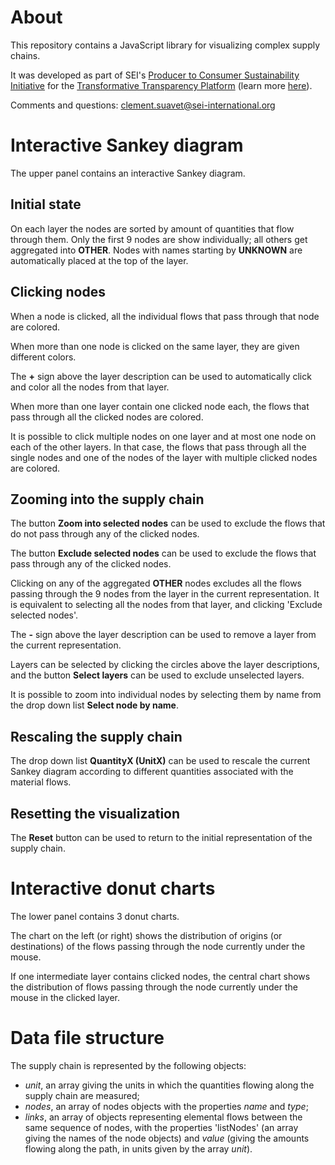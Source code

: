 
# About

This repository contains a JavaScript library for visualizing complex supply chains.

It was developed as part of SEI's [Producer to Consumer Sustainability Initiative](http://www.sei-international.org/producer-to-consumer-sustainability) for the [Transformative Transparency Platform](https://ttp.sei-international.org/) (learn more [here](http://www.sei-international.org/mediamanager/documents/Publications/sei-gcp-db-transformativetransparency.pdf)).

Comments and questions: [clement.suavet@sei-international.org](mailto:clement.suavet@sei-international.org)

# Interactive Sankey diagram

The upper panel contains an interactive Sankey diagram.

## Initial state

On each layer the nodes are sorted by amount of quantities that flow through them. Only the first 9 nodes are show individually; all others get aggregated into **OTHER**. Nodes with names starting by **UNKNOWN** are automatically placed at the top of the layer.

## Clicking nodes

When a node is clicked, all the individual flows that pass through that node are colored.

When more than one node is clicked on the same layer, they are given different colors.

The **+** sign above the layer description can be used to automatically click and color all the nodes from that layer.

When more than one layer contain one clicked node each, the flows that pass through all the clicked nodes are colored.

It is possible to click multiple nodes on one layer and at most one node on each of the other layers. In that case, the flows that pass through all the single nodes and one of the nodes of the layer with multiple clicked nodes are colored.

## Zooming into the supply chain

The button **Zoom into selected nodes** can be used to exclude the flows that do not pass through any of the clicked nodes.

The button **Exclude selected nodes** can be used to exclude the flows that pass through any of the clicked nodes.

Clicking on any of the aggregated **OTHER** nodes excludes all the flows passing through the 9 nodes from the layer in the current representation. It is equivalent to selecting all the nodes from that layer, and clicking 'Exclude selected nodes'.

The **-** sign above the layer description can be used to remove a layer from the current representation.

Layers can be selected by clicking the circles above the layer descriptions, and the button **Select layers** can be used to exclude unselected layers.

It is possible to zoom into individual nodes by selecting them by name from the drop down list **Select node by name**.

## Rescaling the supply chain

The drop down list **QuantityX (UnitX)** can be used to rescale the current Sankey diagram according to different quantities associated with the material flows.

## Resetting the visualization

The **Reset** button can be used to return to the initial representation of the supply chain.

# Interactive donut charts

The lower panel contains 3 donut charts.

The chart on the left (or right) shows the distribution of origins (or destinations) of the flows passing through the node currently under the mouse.

If one intermediate layer contains clicked nodes, the central chart shows the distribution of flows passing through the node currently under the mouse in the clicked layer.

# Data file structure

The supply chain is represented by the following objects:
- *unit*, an array giving the units in which the quantities flowing along the supply chain are measured;
- *nodes*, an array of nodes objects with the properties *name* and *type*;
- *links*, an array of objects representing elemental flows between the same sequence of nodes, with the properties 'listNodes' (an array giving the names of the node objects) and *value* (giving the amounts flowing along the path, in units given by the array *unit*).
